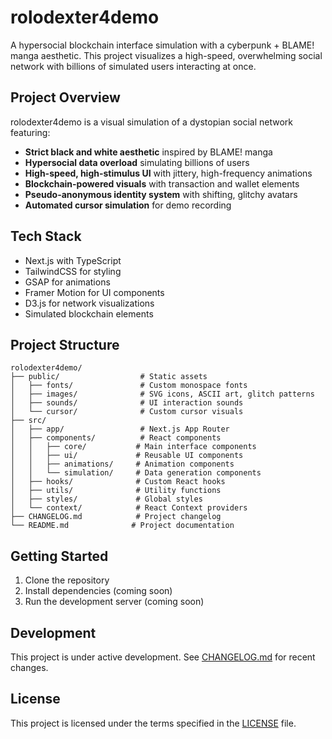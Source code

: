# rolodexter4demo

A hypersocial blockchain interface simulation with a cyberpunk + BLAME! manga aesthetic. This project visualizes a high-speed, overwhelming social network with billions of simulated users interacting at once.

## Project Overview

rolodexter4demo is a visual simulation of a dystopian social network featuring:

- **Strict black and white aesthetic** inspired by BLAME! manga
- **Hypersocial data overload** simulating billions of users
- **High-speed, high-stimulus UI** with jittery, high-frequency animations
- **Blockchain-powered visuals** with transaction and wallet elements
- **Pseudo-anonymous identity system** with shifting, glitchy avatars
- **Automated cursor simulation** for demo recording

## Tech Stack

- Next.js with TypeScript
- TailwindCSS for styling
- GSAP for animations
- Framer Motion for UI components
- D3.js for network visualizations
- Simulated blockchain elements

## Project Structure

```
rolodexter4demo/
├── public/                  # Static assets
│   ├── fonts/               # Custom monospace fonts
│   ├── images/              # SVG icons, ASCII art, glitch patterns
│   ├── sounds/              # UI interaction sounds
│   └── cursor/              # Custom cursor visuals
├── src/
│   ├── app/                 # Next.js App Router
│   ├── components/          # React components
│   │   ├── core/           # Main interface components
│   │   ├── ui/             # Reusable UI components
│   │   ├── animations/     # Animation components
│   │   └── simulation/     # Data generation components
│   ├── hooks/              # Custom React hooks
│   ├── utils/              # Utility functions
│   ├── styles/             # Global styles
│   └── context/            # React Context providers
├── CHANGELOG.md            # Project changelog
└── README.md              # Project documentation
```

## Getting Started

1. Clone the repository
2. Install dependencies (coming soon)
3. Run the development server (coming soon)

## Development

This project is under active development. See [CHANGELOG.md](CHANGELOG.md) for recent changes.

## License

This project is licensed under the terms specified in the [LICENSE](LICENSE) file.
